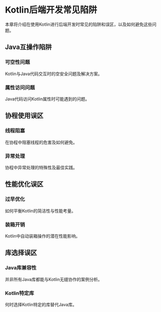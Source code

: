 # Kotlin后端开发常见陷阱


本章将介绍在使用Kotlin进行后端开发时常见的陷阱和误区，以及如何避免这些问题。

## Java互操作陷阱

### 可空性问题

Kotlin与Java代码交互时的空安全问题及解决方案。

### 属性访问问题

Java代码访问Kotlin属性时可能遇到的问题。

## 协程使用误区

### 线程阻塞

在协程中阻塞线程的危害及如何避免。

### 异常处理

协程中异常处理的特殊性及最佳实践。

## 性能优化误区

### 过早优化

如何平衡Kotlin的简洁性与性能考量。

### 装箱开销

Kotlin中自动装箱操作的潜在性能影响。

## 库选择误区

### Java库兼容性

并非所有Java库都能与Kotlin无缝协作的案例分析。

### Kotlin特定库

何时选择Kotlin特定的库替代Java库。 
